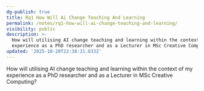 ```yaml
---
dg-publish: true
title: Rq1 How Will Ai Change Teaching And Learning
permalink: /notes/rq1-how-will-ai-change-teaching-and-learning/
visibility: public
description: >-
  How will utilising AI change teaching and learning within the context of my
  experience as a PhD researcher and as a Lecturer in MSc Creative Computing?
updated: '2025-10-20T22:38:31.833Z'
---
```

How will utilising AI change teaching and learning within the context of my experience as a PhD researcher and as a Lecturer in MSc Creative Computing?
